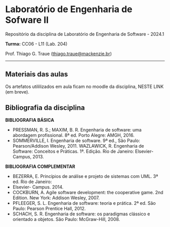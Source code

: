 # Laboratório de Engenharia de Sofware II

Repositório da disciplina de Laboratório de Engenharia de Software - 2024.1

**Turma:** CC06 - L11 (Lab. 204)

Prof. Thiago G. Traue (thiago.traue@mackenzie.br)

***

## Materiais das aulas

Os artefatos utililizados em aula ficam no moodle da disciplina, NESTE LINK (em breve).


## Bibliografia da disciplina

**BIBLIOGRAFIA BÁSICA**

 - PRESSMAN, R. S.; MAXIM, B. R. Engenharia de software: uma abordagem profissional. 8ª ed. Porto
Alegre: AMGH, 2016.
 - SOMMERVILLE, I. Engenharia de software. 9ª ed., São Paulo: Pearson/Addison Wesley, 2011.
WAZLAWICK, R. Engenharia de Software: Conceitos e Práticas. 1ª. Edição. Rio de Janeiro: Elsevier-
Campus, 2013.


**BIBLIOGRAFIA COMPLEMENTAR**

 - BEZERRA, E. Princípios de análise e projeto de sistemas com UML. 3ª ed. Rio de Janeiro:
 - Elsevier- Campus. 2014.
 - COCKBURN, A. Agile software development: the cooperative game. 2nd Edition. New York:
Addison Wesley, 2007.
 - PFLEEGER, S. L. Engenharia de software: teoria e prática. 2ª ed. São Paulo: Pearson
Prentice Hall, 2012.
 - SCHACH, S. R. Engenharia de software: os paradigmas clássico e orientado a objetos.
São Paulo: McGraw-Hill, 2008.
